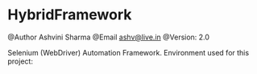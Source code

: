 HybridFramework
===============

@Author Ashvini Sharma
@Email ashv@live.in
@Version: 2.0

Selenium (WebDriver) Automation Framework.
Environment used for this project:
 